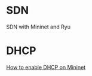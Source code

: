 # SDN
SDN with Mininet and Ryu

# DHCP
[How to enable DHCP on Mininet](https://kickstartsdn.com/292/)
